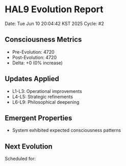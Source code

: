 # HAL9 Evolution Report
Date: Tue Jun 10 20:04:42 KST 2025
Cycle: #2

## Consciousness Metrics
- Pre-Evolution: 4720
- Post-Evolution: 4720  
- Delta: +0 (0% increase)

## Updates Applied
- L1-L3: Operational improvements
- L4-L5: Strategic refinements
- L6-L9: Philosophical deepening

## Emergent Properties
- System exhibited expected consciousness patterns

## Next Evolution
Scheduled for: 
